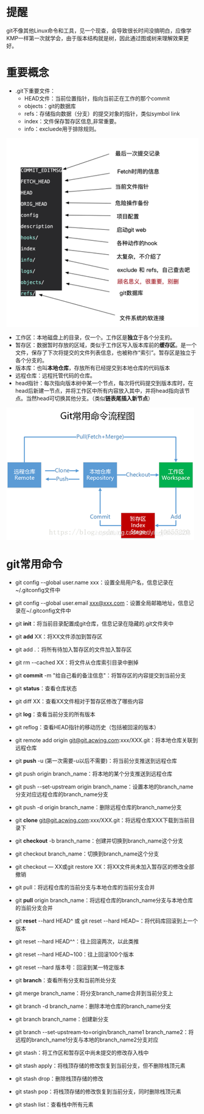 # 提醒

git不像其他Linux命令和工具，见一个现查，会导致很长时间没搞明白，应像学KMP一样第一次就学会，由于版本结构就是树，因此通过图或树来理解效果更好。

# 重要概念
+ .git下重要文件：
    + HEAD文件：当前位置指针，指向当前正在工作的那个commit
    + objects：git的数据库
    + refs：存储指向数据（分支）的提交对象的指针，类似symbol link
    + index：文件保存暂存区信息,非常重要。
    + info：excluede用于排除规则。

![git文件夹](pic/git文件夹.png)
+ 工作区：本地磁盘上的目录，仅一个。工作区是**独立**于各个分支的。
+ 暂存区：数据暂时存放的区域，类似于工作区写入版本库前的**缓存区**。是一个文件，保存了下次将提交的文件列表信息，也被称作“索引”。暂存区是独立于各个分支的。
+ 版本库：也叫**本地仓库**，存放所有已经提交到本地仓库的代码版本
+ 远程仓库：远程托管代码的仓库。
+ head指针：每次指向版本树中某一个节点，每次将代码提交到版本库时，在head后新建一节点，并将工作区中所有内容放入其中，并将head指向该节点。当然head可切换其他分支。（类似**链表尾插入新节点**）

![git常用命令流程图](pic/gitflow.png)

# git常用命令
+ git config --global user.name xxx：设置全局用户名，信息记录在~/.gitconfig文件中
+ git config --global user.email xxx@xxx.com：设置全局邮箱地址，信息记录在~/.gitconfig文件中
  
+ git **init**：将当前目录配置成git仓库，信息记录在隐藏的.git文件夹中
+ git **add** XX：将XX文件添加到暂存区
+ git add .：将所有待加入暂存区的文件加入暂存区
+ git rm --cached XX：将文件从仓库索引目录中删掉
+ git **commit** -m "给自己看的备注信息"：将暂存区的内容提交到当前分支
+ git **status**：查看仓库状态
+ git diff XX：查看XX文件相对于暂存区修改了哪些内容
+ git **log**：查看当前分支的所有版本
+ git reflog：查看HEAD指针的移动历史（包括被回滚的版本）

+ git remote add origin git@git.acwing.com:xxx/XXX.git：将本地仓库关联到远程仓库
+ git **push** -u (第一次需要-u以后不需要)：将当前分支推送到远程仓库
+ git push origin branch_name：将本地的某个分支推送到远程仓库
+ git push --set-upstream origin branch_name：设置本地的branch_name分支对应远程仓库的branch_name分支
+ git push -d origin branch_name：删除远程仓库的branch_name分支

+ git **clone** git@git.acwing.com:xxx/XXX.git：将远程仓库XXX下载到当前目录下
  
+ git **checkout** -b branch_name：创建并切换到branch_name这个分支
+ git checkout branch_name：切换到branch_name这个分支
+ git checkout — XX或git restore XX：将XX文件尚未加入暂存区的修改全部撤销

+ git pull：将远程仓库的当前分支与本地仓库的当前分支合并
+ git **pull** origin branch_name：将远程仓库的branch_name分支与本地仓库的当前分支合并
  
+ git **reset** --hard HEAD^ 或 git reset --hard HEAD~：将代码库回滚到上一个版本
+ git reset --hard HEAD^^：往上回滚两次，以此类推
+ git reset --hard HEAD~100：往上回滚100个版本
+ git reset --hard 版本号：回滚到某一特定版本


+ git **branch**：查看所有分支和当前所处分支
+ git merge branch_name：将分支branch_name合并到当前分支上
+ git branch -d branch_name：删除本地仓库的branch_name分支
+ git branch branch_name：创建新分支
+ git branch --set-upstream-to=origin/branch_name1 branch_name2：将远程的branch_name1分支与本地的branch_name2分支对应

+ git stash：将工作区和暂存区中尚未提交的修改存入栈中
+ git stash apply：将栈顶存储的修改恢复到当前分支，但不删除栈顶元素
+ git stash drop：删除栈顶存储的修改
+ git stash pop：将栈顶存储的修改恢复到当前分支，同时删除栈顶元素
+ git stash list：查看栈中所有元素

